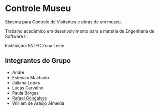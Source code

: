 # Controle Museu
Sistema para Controle de Visitantes e obras de um museu.

Trabalho acadêmico em desenvolvimento para a matéria de Engenharia de Software II.

Instituição: FATEC Zona Leste.

 ## Integrantes do Grupo
 - André
 - Estevam Machado
 - Juliana Lopes
 - Lucas Carvalho
 - Paula Borges
 - [Rafael Gonçalves](https://github.com/rgoncalves94 "Rafael Gonçalves")
 - William de Araújo Almeida
